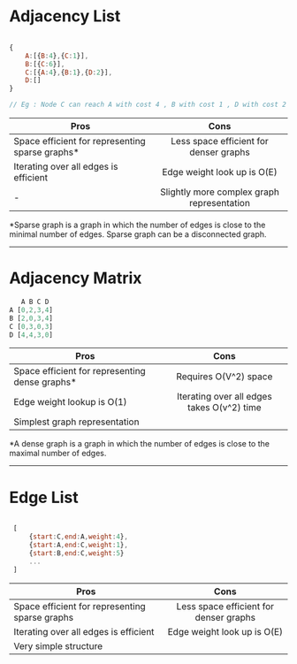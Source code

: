#  Adjacency List


```js

{
    A:[{B:4},{C:1}],
    B:[{C:6}],
    C:[{A:4},{B:1},{D:2}],
    D:[]
}

// Eg : Node C can reach A with cost 4 , B with cost 1 , D with cost 2

```

| Pros                                           |                    Cons                    |
|------------------------------------------------|:------------------------------------------:|
| Space efficient for  representing sparse graphs*|            Less space efficient for denser graphs         |
| Iterating over all edges is efficient                     | Edge weight look up is O(E) |
|     -     |   Slightly more complex graph representation


*Sparse graph is a graph in which the number of edges is close to the minimal number of edges. Sparse graph can be a disconnected graph.



----------------------------------------------------------


# Adjacency Matrix

```js
   A B C D
A [0,2,3,4]
B [2,0,3,4]
C [0,3,0,3]
D [4,4,3,0]

```

| Pros                                           |                    Cons                    |
|------------------------------------------------|:------------------------------------------:|
| Space efficient for  representing dense graphs* |            Requires O(V^2) space           |
| Edge weight lookup is O(1)                     | Iterating over all edges takes O(v^2) time |
| Simplest graph representation                  |                                            |



*A dense graph is a graph in which the number of edges is close to the maximal number of edges. 


--------------------------------------



# Edge List
```js

 [
     {start:C,end:A,weight:4},
     {start:A,end:C,weight:1},
     {start:B,end:C,weight:5}
     ...
 ]


```

| Pros                                           |                    Cons                    |
|------------------------------------------------|:------------------------------------------:|
| Space efficient for  representing sparse graphs |            Less space efficient for denser graphs           |
| Iterating over all edges is efficient                  | Edge weight look up is O(E) |
| Very simple structure              |  